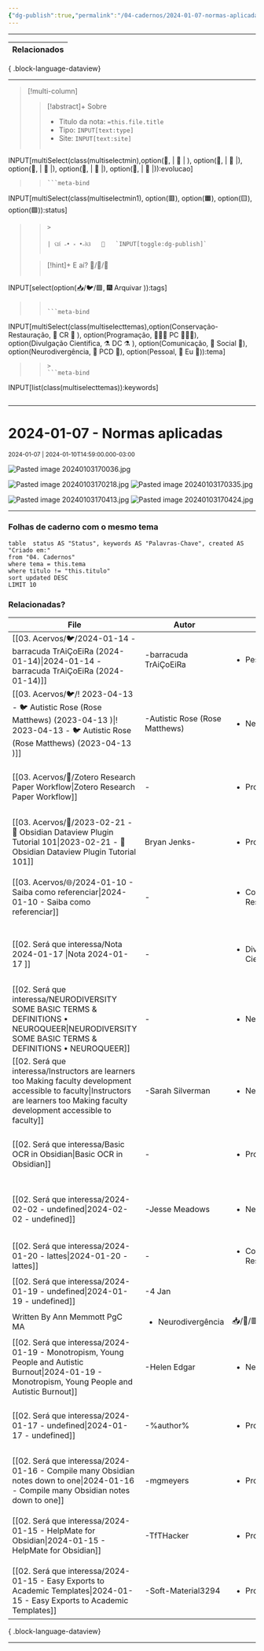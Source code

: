 ```yaml
---
{"dg-publish":true,"permalink":"/04-cadernos/2024-01-07-normas-aplicadas/","tags":["🧠️/📝️/🌱️"],"created":"2024-01-03T17:00:22.934-03:00","updated":"2024-01-10T14:59:46.560-03:00"}
---
```



***
| Relacionados |
| ------------ |

{ .block-language-dataview}
***

>[!multi-column]
>
>>[!abstract]+ Sobre
>>- Titulo da nota: `=this.file.title`
>>- Tipo: `INPUT[text:type]`
>>- Site: `INPUT[text:site]`
>>```meta-bind
INPUT[multiSelect(class(multiselectmin),option(🌱️, | 🌱️ | ), option(🌿️, | 🌿️ |), option(🌻, | 🌻 |), option(🌲️, | 🌲️ |), option(🌵, | 🌵 |)):evolucao]
>>```
>>```meta-bind
INPUT[multiSelect(class(multiselectmin1), option(🟥️), option(🟧️), option(🟨️), option(🟩️)):status]
>>```
>>>
>>
>>| ପ꒰ ˶• ༝ •˶꒱ଓ   🍃   `INPUT[toggle:dg-publish]`
>> 
>
>
>>[!hint]+ E aí?
>>🧠️/📝️/🌱️
>>
>>
>>```meta-bind
INPUT[select(option(📥️/🐦️/🟩️, 🎆 Arquivar )):tags]
>>```
>>
>>```meta-bind
INPUT[multiSelect(class(multiselecttemas),option(Conservação-Restauração, 🏺 CR 🏺 ), option(Programação, 👨🏻‍💻 PC 👨🏻‍💻), option(Divulgação Cientifica, ⚗️ DC ⚗️ ), option(Comunicação, 🦜 Social 🦜), option(Neurodivergência, 🌈 PCD 🌈), option(Pessoal, 🦝 Eu 🦝)):tema]
>>```
>>>
>>```meta-bind
INPUT[list(class(multiselecttemas)):keywords]
>>```
***

# 2024-01-07 - Normas aplicadas

<small>2024-01-07 | 2024-01-10T14:59:00.000-03:00</small>

![Pasted image 20240103170036.jpg](/img/user/XX.%20Anexos/Pasted%20image%2020240103170036.jpg)

![Pasted image 20240103170218.jpg](/img/user/XX.%20Anexos/Pasted%20image%2020240103170218.jpg)
![Pasted image 20240103170335.jpg](/img/user/XX.%20Anexos/Pasted%20image%2020240103170335.jpg)

![Pasted image 20240103170413.jpg](/img/user/XX.%20Anexos/Pasted%20image%2020240103170413.jpg)
![Pasted image 20240103170424.jpg](/img/user/XX.%20Anexos/Pasted%20image%2020240103170424.jpg)

***

### Folhas de caderno com o mesmo tema

``` dataview
table  status AS "Status", keywords AS "Palavras-Chave", created AS "Criado em:"
from "04. Cadernos"
where tema = this.tema 
where titulo != "this.titulo"
sort updated DESC
LIMIT 10
```

### Relacionadas?

| File                                                                                                                                                                                       | Autor                                 | Tema                                      | Tags                          | Palavras-Chave                                               |
| ------------------------------------------------------------------------------------------------------------------------------------------------------------------------------------------ | ------------------------------------- | ----------------------------------------- | ----------------------------- | ------------------------------------------------------------ |
| [[03. Acervos/🐦️/2024-01-14 - barracuda TrAiÇoEiRa (2024-01-14)\|2024-01-14 - barracuda TrAiÇoEiRa (2024-01-14)]]                                                                      | \-barracuda TrAiÇoEiRa                | <ul><li>Pessoal</li></ul>                 | 📥️/🐦️/🟩️                   | <ul><li>arte digital</li></ul>                               |
| [[03. Acervos/🐦️/! 2023-04-13  -  🐦️ Autistic Rose (Rose Matthews) (2023-04-13 )\|! 2023-04-13  -  🐦️ Autistic Rose (Rose Matthews) (2023-04-13 )]]                                  | \-Autistic Rose (Rose Matthews)       | <ul><li>Neurodivergência</li></ul>        | <ul><li>📥️/🐦️/🟩️</li></ul> | <ul><li>autismo</li><li>academia</li></ul>                   |
| [[03. Acervos/🎥️/Zotero Research Paper Workflow\|Zotero Research Paper Workflow]]                                                                                                      | \-                                    | <ul><li>Programação</li></ul>             | <ul><li>📥️/🎥️/🟩️</li></ul> | <ul><li>zotero</li><li>meuSetup</li><li>obsidian</li></ul>   |
| [[03. Acervos/🎥️/2023-02-21   -  🎥️ Obsidian Dataview Plugin Tutorial 101\|2023-02-21   -  🎥️ Obsidian Dataview Plugin Tutorial 101]]                                                | Bryan Jenks\-                         | <ul><li>Programação</li></ul>             | <ul><li>📥️/🎥️/🟩️</li></ul> | <ul><li>dataview</li><li>obsidian</li><li>tutorial</li></ul> |
| [[03. Acervos/🌐/2024-01-10 - Saiba como referenciar\|2024-01-10 - Saiba como referenciar]]                                                                                             | \-                                    | <ul><li>Conservação-Restauração</li></ul> | <ul><li>📥️/🌐/🟩️</li></ul>  | <ul><li>ABNT</li></ul>                                       |
| [[02. Será que interessa/Nota 2024-01-17 \|Nota 2024-01-17 ]]                                                                                                                           | \-                                    | <ul><li>Divulgação Cientifica</li></ul>   | <ul><li>📥️/📋/🟥️</li></ul>  | <ul><li>golpe de 64</li><li>material didático</li></ul>      |
| [[02. Será que interessa/NEURODIVERSITY SOME BASIC TERMS & DEFINITIONS • NEUROQUEER\|NEURODIVERSITY SOME BASIC TERMS & DEFINITIONS • NEUROQUEER]]                                       | \-                                    | <ul><li>Neurodivergência</li></ul>        | <ul><li>📥️/📰️/🟥️</li></ul> | <ul><li>neurodiversidade</li></ul>                           |
| [[02. Será que interessa/Instructors are learners too Making faculty development accessible to faculty\|Instructors are learners too Making faculty development accessible to faculty]] | \-Sarah Silverman                     | <ul><li>Neurodivergência</li></ul>        | <ul><li>📥️/📰️/🟥️</li></ul> | <ul><li>neurodiversidade</li></ul>                           |
| [[02. Será que interessa/Basic OCR in Obsidian\|Basic OCR in Obsidian]]                                                                                                                 | \-                                    | <ul><li>Programação</li></ul>             | <ul><li>📥️/📰️/🟥️</li></ul> | <ul><li>obsidian</li><li>meuSetup</li></ul>                  |
| [[02. Será que interessa/2024-02-02 - undefined\|2024-02-02 - undefined]]                                                                                                               | \-Jesse Meadows                       | <ul><li>Neurodivergência</li></ul>        | <ul><li>📥️/📰️/🟥️</li></ul> | <ul><li>neurodiversidade</li></ul>                           |
| [[02. Será que interessa/2024-01-20 - lattes\|2024-01-20 - lattes]]                                                                                                                     | \-                                    | <ul><li>Conservação-Restauração</li></ul> | 📥️/📰️/🟥️                   | <ul></ul>                                                    |
| [[02. Será que interessa/2024-01-19 - undefined\|2024-01-19 - undefined]]                                                                                                               | \-4 Jan
Written By Ann Memmott PgC MA | <ul><li>Neurodivergência</li></ul>        | 📥️/📰️/🟥️                   | <ul></ul>                                                    |
| [[02. Será que interessa/2024-01-19 - Monotropism, Young People and Autistic Burnout\|2024-01-19 - Monotropism, Young People and Autistic Burnout]]                                     | \-Helen Edgar                         | <ul><li>Neurodivergência</li></ul>        | <ul><li>📥️/📰️/🟥️</li></ul> | <ul></ul>                                                    |
| [[02. Será que interessa/2024-01-17 - undefined\|2024-01-17 - undefined]]                                                                                                               | \-%author%                            | <ul><li>Programação</li></ul>             | <ul><li>📥️/📰️/🟥️</li></ul> | <ul><li>aí prompts</li></ul>                                 |
| [[02. Será que interessa/2024-01-16 - Compile many Obsidian notes down to one\|2024-01-16 - Compile many Obsidian notes down to one]]                                                   | \-mgmeyers                            | <ul><li>Programação</li></ul>             | <ul><li>📥️/📰️/🟥️</li></ul> | <ul><li>obsidian</li><li>meuSetup</li></ul>                  |
| [[02. Será que interessa/2024-01-15 - HelpMate for Obsidian\|2024-01-15 - HelpMate for Obsidian]]                                                                                       | \-TfTHacker                           | <ul><li>Programação</li></ul>             | <ul><li>📥️/📰️/🟥️</li></ul> | <ul><li>meuSetup</li><li>obsidian</li></ul>                  |
| [[02. Será que interessa/2024-01-15 - Easy Exports to Academic Templates\|2024-01-15 - Easy Exports to Academic Templates]]                                                             | \-Soft-Material3294                   | <ul><li>Programação</li></ul>             | <ul><li>📥️/📰️/🟥️</li></ul> | <ul><li>meuSetup</li></ul>                                   |

{ .block-language-dataview}

***